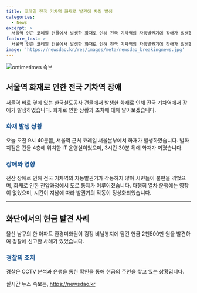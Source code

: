 ```yaml
---
title: 코레일 전국 기차역 화재로 발권에 차질 발생
categories:
  - News
excerpt: >
  서울역 인근 코레일 건물에서 발생한 화재로 인해 전국 기차역의 자동발권기에 장애가 발생했지만, 인명 피해는 없었으며 열차 운행에는 영향이 없었습니다. 화재는 4층 IT 운영실에서 발생했고, 3시간 30분 만에 꺼졌으며 발권기는 일부 시간 동안 먹통이었지만 오후 5시 15분에는 정상화됐습니다. 또한 울산 남구의 아파트 환경미화원이 2천500만 원을 발견해 경찰에 신고했으며, 경찰은 현금 주인을 찾기 위해 수사 중입니다.
feature_text: >
  서울역 인근 코레일 건물에서 발생한 화재로 인해 전국 기차역의 자동발권기에 장애가 발생했지만, 인명 피해는 없었으며 열차 운행에는 영향이 없었습니다. 화재는 4층 IT 운영실에서 발생했고, 3시간 30분 만에 꺼졌으며 발권기는 일부 시간 동안 먹통이었지만 오후 5시 15분에는 정상화됐습니다. 또한 울산 남구의 아파트 환경미화원이 2천500만 원을 발견해 경찰에 신고했으며, 경찰은 현금 주인을 찾기 위해 수사 중입니다.
image: 'https://newsdao.kr/res/images/meta/newsdao_breakingnews.jpg'
---
```


<p><img src="https://newsdao.kr/res/images/meta/newsdao_breakingnews.jpg" alt="ontimetimes 속보" /></p>

<h2 data-ke-size="size26">서울역 화재로 인한 전국 기차역 장애</h2>

<p data-ke-size="size16">서울역 바로 옆에 있는 한국철도공사 건물에서 발생한 화재로 인해 전국 기차역에서 장애가 발생하였습니다. 화재로 인한 상황과 조치에 대해 알아보겠습니다.</p>

<h3><b><span style="color: #1a5490;">화재 발생 상황</span></b></h3>

<p data-ke-size="size16">오늘 오전 9시 40분쯤, 서울역 근처 코레일 서울본부에서 화재가 발생하였습니다. 발화 지점은 건물 4층에 위치한 IT 운영실이었으며, 3시간 30분 뒤에 화재가 꺼졌습니다.</p>

<h3><b><span style="color: #1a5490;">장애와 영향</span></b></h3>

<p data-ke-size="size16">전산 장애로 인해 전국 기차역의 자동발권기가 작동하지 않아 시민들이 불편을 겪었으며, 화재로 인한 진압과정에서 도로 통제가 이루어졌습니다. 다행히 열차 운행에는 영향이 없었으며, 시간이 지남에 따라 발권기의 작동이 정상화되었습니다.</p>

<hr>

<h2 data-ke-size="size26">화단에서의 현금 발견 사례</h2>

<p data-ke-size="size16">울산 남구의 한 아파트 환경미화원이 검정 비닐봉지에 담긴 현금 2천500만 원을 발견하여 경찰에 신고한 사례가 있었습니다.</p>

<h3><b><span style="color: #1a5490;">경찰의 조치</span></b></h3>

<p data-ke-size="size16">경찰은 CCTV 분석과 은행을 통한 확인을 통해 현금의 주인을 찾고 있는 상황입니다.</p>
실시간 뉴스 속보는, <a href="https://newsdao.kr" rel="dofollow">https://newsdao.kr</a>


